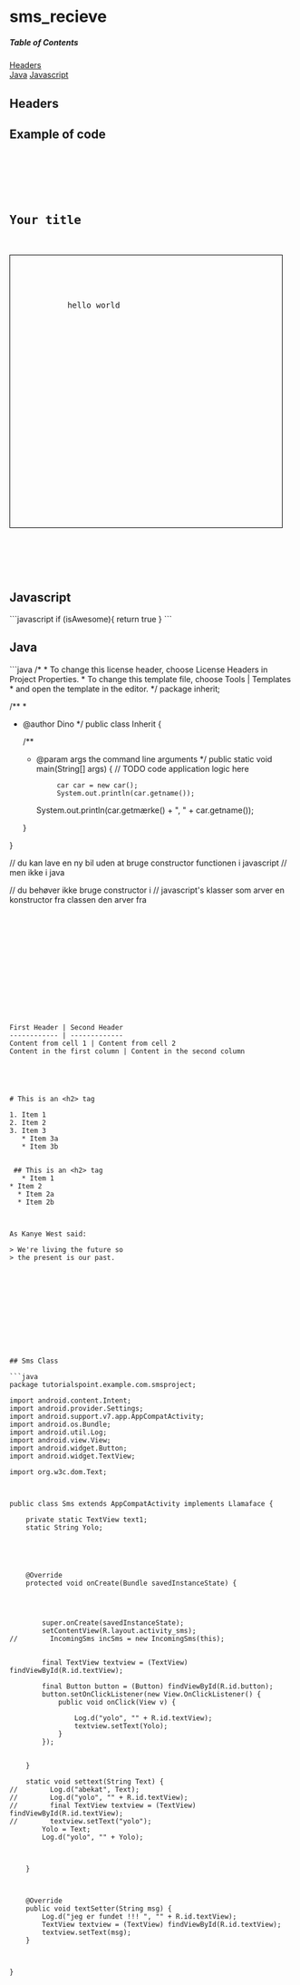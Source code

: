 # sms_recieve

##### Table of Contents  
[Headers](#headers)  
[Java](#Java)
[Javascript](#Javascript)
## Headers
 
<a name="headers"/>

<h2>Example of code</h2>

<pre>
    <div class="container">
        <div class="block two first">
            <h2>Your title</h2>
            <div class="wrap" style="width: 480px; height:480px; border: 1px solid black;">
            
            <div class="title_box">
            
            hello world 
            </div>
     
            </div>
        </div>
    </div>
</pre>

## Javascript


<a name="Javascript"/>
```javascript
if (isAwesome){
  return true
}
```

## Java


<a name="Java"/>
```java
/*
 * To change this license header, choose License Headers in Project Properties.
 * To change this template file, choose Tools | Templates
 * and open the template in the editor.
 */
package inherit;

/**
 *
 * @author Dino
 */
public class Inherit {

    /**
     * @param args the command line arguments
     */
    public static void main(String[] args) {
        // TODO code application logic here
        
                car car = new car();
                System.out.println(car.getname());
     
        System.out.println(car.getmærke() + ", " + car.getname());
        
    }
    
}

// du kan lave en ny bil uden at bruge constructor functionen i javascript
// men ikke i java

// du behøver ikke bruge constructor i 
// javascript's klasser som arver en konstructor fra classen den arver fra

```














First Header | Second Header
------------ | -------------
Content from cell 1 | Content from cell 2
Content in the first column | Content in the second column





# This is an <h2> tag

1. Item 1
2. Item 2
3. Item 3
   * Item 3a
   * Item 3b
   
   
 ## This is an <h2> tag  
   * Item 1
* Item 2
  * Item 2a
  * Item 2b
  


As Kanye West said:

> We're living the future so
> the present is our past.












## Sms Class

```java
package tutorialspoint.example.com.smsproject;

import android.content.Intent;
import android.provider.Settings;
import android.support.v7.app.AppCompatActivity;
import android.os.Bundle;
import android.util.Log;
import android.view.View;
import android.widget.Button;
import android.widget.TextView;

import org.w3c.dom.Text;



public class Sms extends AppCompatActivity implements Llamaface {

    private static TextView text1;
    static String Yolo;





    @Override
    protected void onCreate(Bundle savedInstanceState) {




        super.onCreate(savedInstanceState);
        setContentView(R.layout.activity_sms);
//        IncomingSms incSms = new IncomingSms(this);


        final TextView textview = (TextView) findViewById(R.id.textView);

        final Button button = (Button) findViewById(R.id.button);
        button.setOnClickListener(new View.OnClickListener() {
            public void onClick(View v) {

                Log.d("yolo", "" + R.id.textView);
                textview.setText(Yolo);
            }
        });


    }

    static void settext(String Text) {
//        Log.d("abekat", Text);
//        Log.d("yolo", "" + R.id.textView);
//        final TextView textview = (TextView) findViewById(R.id.textView);
//        textview.setText("yolo");
        Yolo = Text;
        Log.d("yolo", "" + Yolo);



    }



    @Override
    public void textSetter(String msg) {
        Log.d("jeg er fundet !!! ", "" + R.id.textView);
        TextView textview = (TextView) findViewById(R.id.textView);
        textview.setText(msg);
    }
    


}
```
